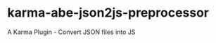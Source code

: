 karma-abe-json2js-preprocessor
==============================

A Karma Plugin -  Convert JSON files into JS
